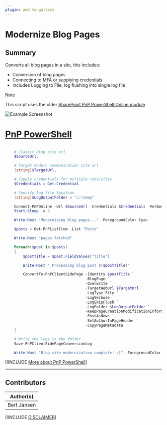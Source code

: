 ```yaml
---
plugin: add-to-gallery
---
```


# Modernize Blog Pages

## Summary

Converts all blog pages in a site, this includes:

- Conversion of blog pages
- Connecting to MFA or supplying credentials
- Includes Logging to File, log flushing into single log file

> [!note]
> This script uses the older [SharePoint PnP PowerShell Online module](https://www.powershellgallery.com/packages/SharePointPnPPowerShellOnline/3.29.2101.0)

![Example Screenshot](assets/modern-page.png)

# [PnP PowerShell](#tab/pnpps)

```powershell

    # Classic blog site url
    $SourceUrl,

    # Target modern communication site url
    [string]$TargetUrl,

    # Supply credentials for multiple runs/sites
    $Credentials = Get-Credential

    # Specify log file location
    [string]$LogOutputFolder = "c:\temp"

    Connect-PnPOnline -Url $SourceUrl -Credentials $Credentials -Verbose
    Start-Sleep -s 3

    Write-Host "Modernizing blog pages..." -ForegroundColor Cyan

    $posts = Get-PnPListItem -List "Posts"

    Write-Host "pages fetched"

    Foreach($post in $posts)
    {
        $postTitle = $post.FieldValues["Title"]

        Write-Host " Processing blog post $($postTitle)"

        ConvertTo-PnPClientSidePage -Identity $postTitle `
                                    -BlogPage `
                                    -Overwrite `
                                    -TargetWebUrl $TargetUrl `
                                    -LogType File `
                                    -LogVerbose `
                                    -LogSkipFlush `
                                    -LogFolder $LogOutputFolder `
                                    -KeepPageCreationModificationInformation `
                                    -PostAsNews `
                                    -SetAuthorInPageHeader `
                                    -CopyPageMetadata
    }

    # Write the logs to the folder
    Save-PnPClientSidePageConversionLog

    Write-Host "Blog site modernization complete! :)" -ForegroundColor Green

```
[!INCLUDE [More about PnP PowerShell](../../docfx/includes/MORE-PNPPS.md)]
***

## Contributors

| Author(s) |
|-----------|
| Bert Jansen |





[!INCLUDE [DISCLAIMER](../../docfx/includes/DISCLAIMER.md)]
